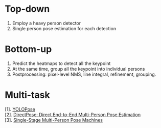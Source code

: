 # Top-down
1. Employ a heavy person detector
2. Single person pose estimation for each detection

# Bottom-up
1. Predict the heatmaps to detect all the keypoint
2. At the same time, group all the keypoint into individual persons
3. Postprocessing: pixel-level NMS, line integral, refinement, grouping.

# Multi-task
[1]. [YOLOPose](https://github.com/zh-song/Object-Detection-Papers/blob/Docments/Multi%20task/YOLO-Pose.md#yolo-pose)  
[2]. [DirectPose: Direct End-to-End Multi-Person Pose Estimation](https://github.com/zh-song/Object-Detection-Papers/blob/Docments/Multi%20task/DirectPose.md#directpose-direct-end-to-end-multi-person-pose-estimation)  
[3]. [Single-Stage Multi-Person Pose Machines](https://github.com/zh-song/Object-Detection-Papers/blob/Docments/Multi%20task/Single-Stage%20Multi-Person%20Pose%20Machines.md#single-stage-multi-person-pose-machines)
